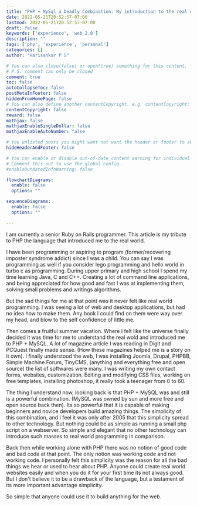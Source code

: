```yaml
---
title: "PHP + MySql a Deadly Combination: My introduction to the real world"
date: 2022-05-21T20:52:57-07:00
lastmod: 2022-05-21T20:52:57-07:00
draft: false
keywords: ['experience', 'web 2.0']
description: ""
tags: ['php', 'experience', 'personal']
categories: []
author: "Harisankar P S"

# You can also close(false) or open(true) something for this content.
# P.S. comment can only be closed
comment: true
toc: false
autoCollapseToc: false
postMetaInFooter: false
hiddenFromHomePage: false
# You can also define another contentCopyright. e.g. contentCopyright: "This is another copyright."
contentCopyright: false
reward: false
mathjax: false
mathjaxEnableSingleDollar: false
mathjaxEnableAutoNumber: false

# You unlisted posts you might want not want the header or footer to show
hideHeaderAndFooter: false

# You can enable or disable out-of-date content warning for individual post.
# Comment this out to use the global config.
#enableOutdatedInfoWarning: false

flowchartDiagrams:
  enable: false
  options: ""

sequenceDiagrams:
  enable: false
  options: ""

---
```


I am currently a senior Ruby on Rails programmer. This article is my tribute to PHP the language that introduced me to the real world.

I have been programming or aspiring to program (former/recovering imposter syndrome addict) since I was a child. You can say I was programming as well if you consider lego programming and hello world in turbo c as programming. During upper primary and high school I spend my time learning Java, C and C++. Creating a lot of command line applications, and being appreciated for how good and fast I was at implementing them, solving small problems and writings algorithms.

But the sad things for me at that point was it never felt like real world programming. I was seeing a lot of web and desktop applications, but had no idea how to make them. Any book I could find on them were way over my head, and blow to the self confidence of little me.

Then comes a fruitful summer vacation. Where I felt like the universe finally decided it was time for me to understand the real wold and introduced me to PHP + MySQL. A lot of magazine article I was reading in Digit and PCQuest finally made sense. (How these magazines helped me is a story on it own). I finally understood the web, I was installing Joomla, Drupal, PHPBB, Simple Machine Forum, TinyCMS, (anything and everything free and open source) the list of softwares were many. I was writing my own contact forms, websites, customization. Editing and modifying CSS files, working on free templates, installing photoshop, it really took a teenager from 0 to 60.

The thing I understand now, looking back is that PHP + MySQL was and still is a powerful combination. (MySQL was owned by sun and more free and open source back then). Its so powerful that it is capable of making beginners and novice developers build amazing things. The simplicity of this combination, and I feel it was only after 2005 that this simplicity spread to other technology. But nothing could be as simple as running a small php script on a webserver. So simple and elegant that no other technology can introduce such masses to real world programming in comparison.

Back then while working alone with PHP there was no notion of good code and bad code at that point. The only notion was working code and not working code. I personally felt this simplicity was the reason for all the bad things we hear or used to hear about PHP. Anyone could create real world websites easily and when you do it for your first time its not always good. But I don't believe it to be a drawback of the language, but a testament of its more important advantage simplicity.

So simple that anyone could use it to build anything for the web.
